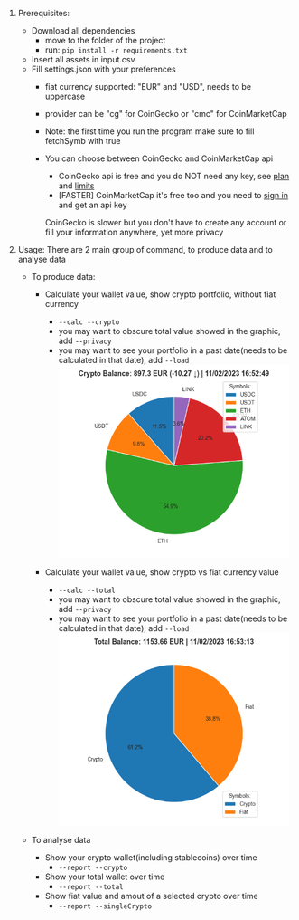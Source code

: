 1. Prerequisites:
    * Download all dependencies
      * move to the folder of the project
      * run: `pip install -r requirements.txt`
    * Insert all assets in input.csv
    * Fill settings.json with your preferences
        * fiat currency supported: "EUR" and "USD", needs to be uppercase 
        * provider can be "cg" for CoinGecko or "cmc" for CoinMarketCap
        * Note: the first time you run the program make sure to fill fetchSymb with true
        * You can choose between CoinGecko and CoinMarketCap api
            * CoinGecko api is free and you do NOT need any key, see [plan](https://www.coingecko.com/en/api/pricing) and
            [limits](https://www.coingecko.com/en/api/documentation)
            * [FASTER] CoinMarketCap it's free too and you need to [sign in](https://pro.coinmarketcap.com/login/) and get an api key

            CoinGecko is slower but you don't have to create any account or fill your information anywhere, yet more privacy

2. Usage:
    There are 2 main group of command, to produce data and to analyse data

    * To produce data:
        * Calculate your wallet value, show crypto portfolio, without fiat currency
            * `--calc --crypto`
            * you may want to obscure total value showed in the graphic, add `--privacy`
            * you may want to see your portfolio in a past date(needs to be calculated in that date), add `--load`
        ![crypto](https://github.com/ste316/calcWalletValue/blob/main/img/crypto.png)

        * Calculate your wallet value, show crypto vs fiat currency value
            * `--calc --total`
            * you may want to obscure total value showed in the graphic, add `--privacy`
            * you may want to see your portfolio in a past date(needs to be calculated in that date), add `--load`
        ![total](https://github.com/ste316/calcWalletValue/blob/main/img/total.png)

    * To analyse data
        * Show your crypto wallet(including stablecoins) over time
            * `--report --crypto`
        * Show your total wallet over time
            * `--report --total`
        * Show fiat value and amout of a selected crypto over time
            * `--report --singleCrypto`
